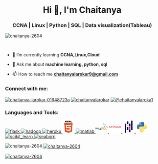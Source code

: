 
<h1 align="center">Hi 👋, I'm Chaitanya</h1>
<h3 align="center">CCNA | Linux | Python | SQL | Data visualization(Tableau)</h3>

<p align="left"> <img src="https://komarev.com/ghpvc/?username=chaitanya-2604&label=Profile%20views&color=0e75b6&style=flat" alt="chaitanya-2604" /> </p>

<p align="left"> <a href="https://twitter.com/" target="blank"><img src="https://img.shields.io/twitter/follow/?logo=twitter&style=for-the-badge" alt="" /></a> </p>

- 🌱 I’m currently learning **CCNA,Linux,Cloud**

- 💬 Ask me about **machine learning, python, sql**

- 📫 How to reach me **chaitanyalarokar9@gmail.com**

<h3 align="left">Connect with me:</h3>
<p align="left">
<a href="https://linkedin.com/in/chaitanya-larokar-01648723a" target="blank"><img align="center" src="https://raw.githubusercontent.com/rahuldkjain/github-profile-readme-generator/master/src/images/icons/Social/linked-in-alt.svg" alt="chaitanya-larokar-01648723a" height="30" width="40" /></a>
<a href="https://kaggle.com/chaitanyalarokar" target="blank"><img align="center" src="https://raw.githubusercontent.com/rahuldkjain/github-profile-readme-generator/master/src/images/icons/Social/kaggle.svg" alt="chaitanyalarokar" height="30" width="40" /></a>
<a href="https://www.hackerrank.com/@chaitanyalaroka1" target="blank"><img align="center" src="https://raw.githubusercontent.com/rahuldkjain/github-profile-readme-generator/master/src/images/icons/Social/hackerrank.svg" alt="@chaitanyalaroka1" height="30" width="40" /></a>
</p>

<h3 align="left">Languages and Tools:</h3>
<p align="left"> </a> <a href="https://flask.palletsprojects.com/" target="_blank" rel="noreferrer"> <img src="https://www.vectorlogo.zone/logos/pocoo_flask/pocoo_flask-icon.svg" alt="flask" width="40" height="40"/> </a> <a href="https://hadoop.apache.org/" target="_blank" rel="noreferrer"> <img src="https://www.vectorlogo.zone/logos/apache_hadoop/apache_hadoop-icon.svg" alt="hadoop" width="40" height="40"/> </a> <a href="https://heroku.com" target="_blank" rel="noreferrer"> <img src="https://www.vectorlogo.zone/logos/heroku/heroku-icon.svg" alt="heroku" width="40" height="40"/>  </a> <a href="https://www.w3.org/html/" target="_blank" rel="noreferrer"> <img src="https://raw.githubusercontent.com/devicons/devicon/master/icons/html5/html5-original-wordmark.svg" alt="html5" width="40" height="40"/>   </a> <a href="https://www.mathworks.com/" target="_blank" rel="noreferrer"> <img src="https://upload.wikimedia.org/wikipedia/commons/2/21/Matlab_Logo.png" alt="matlab" width="40" height="40"/>  </a> <a href="https://www.mysql.com/" target="_blank" rel="noreferrer"> <img src="https://raw.githubusercontent.com/devicons/devicon/master/icons/mysql/mysql-original-wordmark.svg" alt="mysql" width="40" height="40"/> </a> <a href="https://www.oracle.com/" target="_blank" rel="noreferrer"> <img src="https://raw.githubusercontent.com/devicons/devicon/master/icons/oracle/oracle-original.svg" alt="oracle" width="40" height="40"/> </a> <a href="https://pandas.pydata.org/" target="_blank" rel="noreferrer"> <img src="https://raw.githubusercontent.com/devicons/devicon/2ae2a900d2f041da66e950e4d48052658d850630/icons/pandas/pandas-original.svg" alt="pandas" width="40" height="40"/> </a> <a href="https://www.python.org" target="_blank" rel="noreferrer"> <img src="https://raw.githubusercontent.com/devicons/devicon/master/icons/python/python-original.svg" alt="python" width="40" height="40"/> </a> <a href="https://scikit-learn.org/" target="_blank" rel="noreferrer"> <img src="https://upload.wikimedia.org/wikipedia/commons/0/05/Scikit_learn_logo_small.svg" alt="scikit_learn" width="40" height="40"/> </a> <a href="https://seaborn.pydata.org/" target="_blank" rel="noreferrer"> <img src="https://seaborn.pydata.org/_images/logo-mark-lightbg.svg" alt="seaborn" width="40" height="40"/> </p>

<p><img align="left" src="https://github-readme-stats.vercel.app/api/top-langs?username=chaitanya-2604&show_icons=true&locale=en&layout=compact" alt="chaitanya-2604" /></p>

<p>&nbsp;<img align="center" src="https://github-readme-stats.vercel.app/api?username=chaitanya-2604&show_icons=true&locale=en" alt="chaitanya-2604" /></p>

<p><img align="center" src="https://github-readme-streak-stats.herokuapp.com/?user=chaitanya-2604&" alt="chaitanya-2604" /></p>
